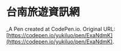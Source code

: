 # 台南旅遊資訊網
 _A Pen created at CodePen.io. Original URL: [https://codepen.io/yukiluo/pen/ExaNdmK](https://codepen.io/yukiluo/pen/ExaNdmK).